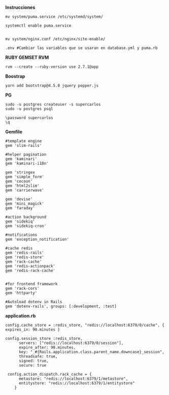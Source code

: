 
**Instrucciones**

    mv system/puma.service /etc/systemd/system/
    
    systemctl enable puma.service

    
    mv system/nginx.conf /etc/nginx/site-enable/
    
    .env #Cambiar las variables que se usaran en database.yml y puma.rb

**RUBY GEMSET RVM**

    rvm --create --ruby-version use 2.7.1@app


**Boostrap**

    yarn add bootstrap@4.5.0 jquery popper.js

**PG**

    sudo -u postgres createuser -s supercarlos
    sudo -u postgres psql
    
    \password supercarlos
    \q


**Gemfile**

    #template engine
    gem 'slim-rails'
    
    #helper pagination
    gem 'kaminari'
    gem 'kaminari-i18n'
    
    gem 'stringex
    gem 'simple_form'
    gem 'cocoon'
    gem 'html2slim'
    gem 'carrierwave'
    
    gem 'devise'
    gem 'mini_magick'
    gem 'faraday'
    
    #action background
    gem 'sidekiq'
    gem 'sidekiq-cron'
    
    #notifications
    gem 'exception_notification'
    
    #cache redis
    gem 'redis-rails'
    gem 'redis-store'
    gem 'rack-cache'
    gem 'redis-actionpack'
    gem 'redis-rack-cache'
    
   
    #for frontend framework
    gem 'rack-cors'
    gem 'httparty'
    
    #Autoload dotenv in Rails
    gem 'dotenv-rails', groups: [:development, :test]

**application.rb**

    config.cache_store = :redis_store, "redis://localhost:6379/0/cache", { expires_in: 90.minutes }
      
    config.session_store :redis_store,
          servers: ["redis://localhost:6379/0/session"],
          expire_after: 90.minutes,
          key: "_#{Rails.application.class.parent_name.downcase}_session",
          threadsafe: true,
          signed: true,
          secure: true
    
     config.action_dispatch.rack_cache = {
          metastore: "redis://localhost:6379/1/metastore",
          entitystore: "redis://localhost:6379/1/entitystore"
        }
    

